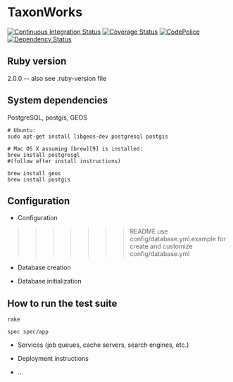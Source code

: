 TaxonWorks
==========

[![Continuous Integration Status][1]][2]
[![Coverage Status][3]][4]
[![CodePolice][5]][6]
[![Dependency Status][7]][8]

Ruby version
------------
2.0.0 -- also see .ruby-version file

System dependencies
------------------- 

PostgreSQL, postgis, GEOS
  
    # Ubuntu: 
    sudo apt-get install libgeos-dev postgresql postgis

    # Mac OS X assuming [brew][9] is installed:
    brew install postgresql 
    #(follow after install instructions)

    brew install geos
    brew install postgis
    
Configuration
-------------


* Configuration
>>>>>>> README
use config/database.yml.example for create and customize config/database.yml

* Database creation

* Database initialization

How to run the test suite
-------------------------
    
    rake

    spec spec/app

* Services (job queues, cache servers, search engines, etc.)

* Deployment instructions

* ...


[1]: https://secure.travis-ci.org/SpeciesFileGroup/taxonworks.png
[2]: http://travis-ci.org/SpeciesFileGroup/taxonworks
[3]: https://coveralls.io/repos/SpeciesFileGroup/taxonworks/badge.png?branch=master
[4]: https://coveralls.io/r/SpeciesFileGroup/taxonworks?branch=master
[5]: https://codeclimate.com/github/SpeciesFileGroup/taxonworks.png
[6]: https://codeclimate.com/github/SpeciesFileGroup/taxonworks
[7]: https://gemnasium.com/SpeciesFileGroup/taxonworks.png
[8]: https://gemnasium.com/SpeciesFileGroup/taxonworks
[9]: http://brew.sh/
